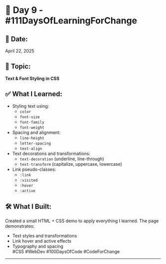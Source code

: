 # 🌟 Day 9 - #111DaysOfLearningForChange

## 📅 Date:
April 22, 2025

## 📘 Topic:
**Text & Font Styling in CSS**

## ✅ What I Learned:
- Styling text using:
  - `color`
  - `font-size`
  - `font-family`
  - `font-weight`
- Spacing and alignment:
  - `line-height`
  - `letter-spacing`
  - `text-align`
- Text decorations and transformations:
  - `text-decoration` (underline, line-through)
  - `text-transform` (capitalize, uppercase, lowercase)
- Link pseudo-classes:
  - `:link`
  - `:visited`
  - `:hover`
  - `:active`

## 🛠️ What I Built:
Created a small HTML + CSS demo to apply everything I learned. The page demonstrates:
- Text styles and transformations
- Link hover and active effects
- Typography and spacing  
#CSS #WebDev #100DaysOfCode #CodeForChange

---
